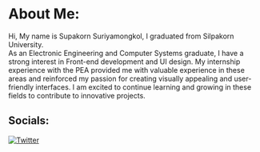 # About Me:
Hi, My name is Supakorn Suriyamongkol, I graduated from Silpakorn University.
<br>As an Electronic Engineering and Computer Systems graduate, I have a strong interest in Front-end development and UI design. My internship experience with the PEA provided me with valuable experience in these areas and reinforced my passion for creating visually appealing and user-friendly interfaces. I am excited to continue learning and growing in these fields to contribute to innovative projects.

## Socials:
[![Twitter](https://img.shields.io/badge/Twitter-%231DA1F2.svg?logo=Twitter&logoColor=white)](https://twitter.com/@Sakihiko_03) 



